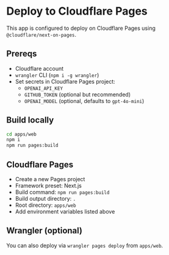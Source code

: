 # Deploy to Cloudflare Pages

This app is configured to deploy on Cloudflare Pages using `@cloudflare/next-on-pages`.

## Prereqs
- Cloudflare account
- `wrangler` CLI (`npm i -g wrangler`)
- Set secrets in Cloudflare Pages project:
  - `OPENAI_API_KEY`
  - `GITHUB_TOKEN` (optional but recommended)
  - `OPENAI_MODEL` (optional, defaults to `gpt-4o-mini`)

## Build locally

```bash
cd apps/web
npm i
npm run pages:build
```

## Cloudflare Pages
- Create a new Pages project
- Framework preset: Next.js
- Build command: `npm run pages:build`
- Build output directory: `.`
- Root directory: `apps/web`
- Add environment variables listed above

## Wrangler (optional)
You can also deploy via `wrangler pages deploy` from `apps/web`.

